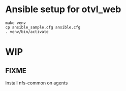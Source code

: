 # Ansible setup for otvl_web

    make venv
    cp ansible_sample.cfg ansible.cfg
    . venv/bin/activate

# WIP

## FIXME

Install nfs-common on agents
